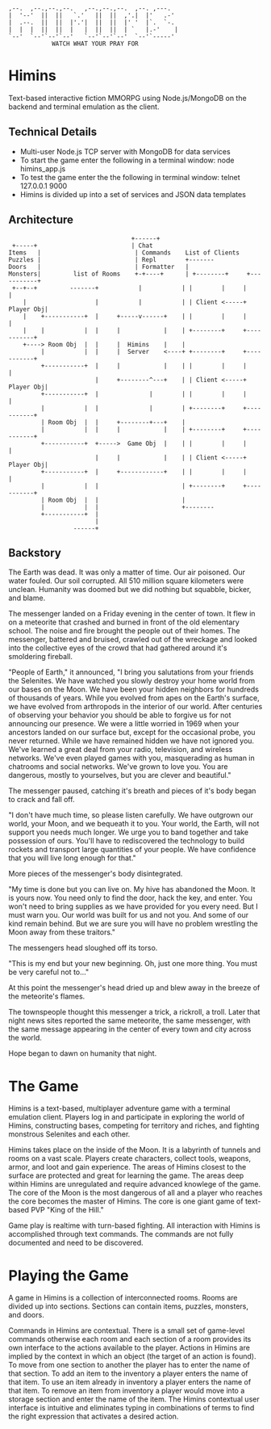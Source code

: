 	,--.  ,--.,--.,--.   ,--.,--.,--.  ,--. ,---. 
	|  '--'  ||  ||   `.'   ||  ||  ,'.|  |'   .-'
	|  .--.  ||  ||  |'.'|  ||  ||  |' '  |`.  `-. 
	|  |  |  ||  ||  |   |  ||  ||  | `   |.-'    |
	`--'  `--'`--'`--'   `--'`--'`--'  `--'`-----' 
				WATCH WHAT YOUR PRAY FOR

Himins
======

Text-based interactive fiction MMORPG using Node.js/MongoDB on the backend and terminal emulation as the client.

Technical Details
-----------------
* Multi-user Node.js TCP server with MongoDB for data services
* To start the game enter the following in a terminal window: node himins_app.js
* To test the game enter the the following in terminal window: telnet 127.0.0.1 9000
* Himins is divided up into a set of services and JSON data templates

Architecture
------------
 ```
                                   +------+
  +-----+                          | Chat
Items   |                          | Commands    List of Clients
Puzzles |                          | Repl        +-------
Doors   |                          | Formatter   |
Monsters|         list of Rooms    +-+----+      | +--------+     +-----------+
  +--+--+         -------+           |           | |        |     |           |
     |                   |           |           | | Client <-----+ Player Obj|
     |    +-----------+  |     +-----v------+    | |        |     |           |
     |    |           |  |     |            |    | +--------+     +-----------+
     +----> Room Obj  |  |     |  Himins    |    |
          |           |  |     |  Server    <----+ +--------+     +-----------+
          +-----------+  |     |            |    | |        |     |           |
                         |     +--------^---+    | | Client <-----+ Player Obj|
          +-----------+  |              |        | |        |     |           |
          |           |  |              |        | +--------+     +-----------+
          | Room Obj  |  |     +--------+---+    |
          |           |  |     |            |    | +--------+     +-----------+
          +-----------+  +----->  Game Obj  |    | |        |     |           |
                         |     |            |    | | Client <-----+ Player Obj|
          +-----------+  |     +------------+    | |        |     |           |
          |           |  |                       | +--------+     +-----------+
          | Room Obj  |  |                       |
          |           |  |                       +--------
          +-----------+  |
                         |
                   ------+

```

Backstory
----------

The Earth was dead. It was only a matter of time. Our air poisoned. Our water fouled. Our soil corrupted. All 510 million square kilometers were unclean. Humanity was doomed but we did nothing but squabble, bicker, and blame. 

The messenger landed on a Friday evening in the center of town. It flew in on a meteorite that crashed and burned in front of the old elementary school. The noise and fire brought the people out of their homes. The messenger, battered and bruised, crawled out of the wreckage and looked into the collective eyes of the crowd that had gathered around it's smoldering fireball.

"People of Earth," it announced, "I bring you salutations from your friends the Selenites. We have watched you slowly destroy your home world from our bases on the Moon. We have been your hidden neighbors for hundreds of thousands of years. While you evolved from apes on the Earth's surface, we have evolved from arthropods in the interior of our world. After centuries of observing your behavior you should be able to forgive us for not announcing our presence. We were a little worried in 1969 when your ancestors landed on our surface but, except for the occasional probe, you never returned. While we have remained hidden we have not ignored you. We've learned a great deal from your radio, television, and wireless networks. We've even played games with you, masquerading as human in chatrooms and social networks. We've grown to love you. You are dangerous, mostly to yourselves, but you are clever and beautiful."

The messenger paused, catching it's breath and pieces of it's body began to crack and fall off.

"I don't have much time, so please listen carefully. We have outgrown our world, your Moon, and we bequeath it to you. Your world, the Earth, will not support you needs much longer. We urge you to band together and take possession of ours. You'll have to rediscovered the technology to build rockets and transport large quantities of your people. We have confidence that you will live long enough for that."

More pieces of the messenger's body disintegrated.

"My time is done but you can live on. My hive has abandoned the Moon. It is yours now. You need only to find the door, hack the key, and enter. You won't need to bring supplies as we have provided for you every need. But I must warn you. Our world was built for us and not you. And some of our kind remain behind. But we are sure you will have no problem wrestling the Moon away from these traitors."

The messengers head sloughed off its torso.

"This is my end but your new beginning. Oh, just one more thing. You must be very careful not to..."

At this point the messenger's head dried up and blew away in the breeze of the meteorite's flames.

The townspeople thought this messenger a trick, a rickroll, a troll. Later that night news sites reported the same meteorite, the same messenger, with the same message appearing in the center of every town and city across the world.

Hope began to dawn on humanity that night.

The Game
========

Himins is a text-based, multiplayer adventure game with a terminal emulation client. Players log in and participate in exploring the world of Himins, constructing bases, competing for territory and riches, and fighting monstrous Selenites and each other.

Himins takes place on the inside of the Moon. It is a labyrinth of tunnels and rooms on a vast scale. Players create characters, collect tools, weapons, armor, and loot and gain experience. The areas of Himins closest to the surface are protected and great for learning the game. The areas deep within Himins are unregulated and require advanced knowlege of the game. The core of the Moon is the most dangerous of all and a player who reaches the core becomes the master of Himins. The core is one giant game of text-based PVP "King of the Hill."

Game play is realtime with turn-based fighting. All interaction with Himins is accomplished through text commands. The commands are not fully documented and need to be discovered.

Playing the Game
================

A game in Himins is a collection of interconnected rooms. Rooms are divided up into sections. Sections can contain items, puzzles, monsters, and doors.

Commands in Himins are contextual. There is a small set of game-level commands otherwise each room and each section of a room provides its own interface to the  actions available to the player. Actions in Himins are implied by the context in which an object (the target of an action is found). To move from one section to another the player has to enter the name of that section. To add an item to the inventory a player enters the name of that item. To use an item already in inventory a player enters the name of that item. To remove an item from inventory a player would move into a storage section and enter the name of the item. The Himins contextual user interface is intuitive and eliminates typing in combinations of terms to find the right expression that activates a desired action.





